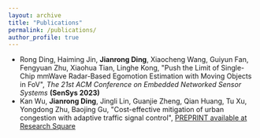 ```yaml
---
layout: archive
title: "Publications"
permalink: /publications/
author_profile: true
---
```


- Rong Ding, Haiming Jin, **Jianrong Ding**, Xiaocheng Wang, Guiyun Fan, Fengyuan Zhu, Xiaohua Tian, Linghe Kong, "Push the Limit of Single-Chip mmWave Radar-Based Egomotion Estimation with Moving Objects in FoV", *The 21st ACM Conference on Embedded Networked Sensor Systems* **(SenSys 2023)**
- Kan Wu, **Jianrong Ding**, Jingli Lin, Guanjie Zheng, Qian Huang, Tu Xu, Yongdong Zhu, Baojing Gu, "Cost-effective mitigation of urban congestion with adaptive traffic signal control", [PREPRINT available at Research Square](https://doi.org/10.21203/rs.3.rs-3176883/v1)
